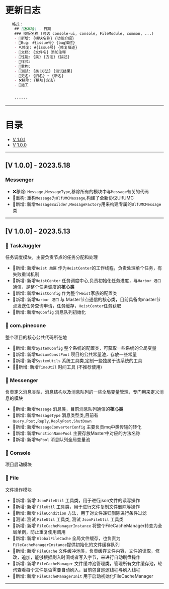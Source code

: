 # 更新日志

```markdown
   格式：
    ## [版本号] - 日期
    ### 模板名称 (可选 console-ui, console, FileModule, common, ...)
    - 🎈新增: {模块名称} {功能介绍}
    - 🐞Bug: #{issue号} {bug描述}
    - ⛏修复: #{issue号} {修复描述}
    - 📝文档: {文件名} 添加注释
    - 🚀性能: {类} {方法} {描述}
    - 🎨样式: 
    - 🧹重构:
    - 🧪测试: {类|方法} {测试结果}
    - 🛑更名: {旧名} ➡ {新名}
    - ❌移除: {模块|方法}
    - 🚧施工


    ------

```

------
# 目录
* [V 1.0.1]()
* [V 1.0.0]()
------
## [V 1.0.0] - 2023.5.18
### Messenger
- ❌移除: `Message,MessageType`,移除所有的模块中与`Message`有关的代码
- 🧹重构: 重构`Message`为`UlfUMCMessage`,构建了全新协议UlfUMC
- 🎈新增: 新增`MessageBuilder,MessageFactory`用来构建专属的`UlfUMCMessage`类
------
## [V 1.0.0] - 2023.5.13
### 🎈 TaskJuggler
任务调度模块，主要负责节点的任务分配和处理
- 🎈新增: 新增`Heist 劫匪` 作为`HeistCenter`的工作线程，负责处理单个任务，有失败重试机制
- 🎈新增: 新增`HeistCenter` 任务调度中心,负责初始化任务进度，与`Harbor 港口`通信，是整个任务调度的**核心类**
- 🎈新增: 新增`HeistConfig` 作为整个`Heist`家族的配置类
- 🎈新增: 新增`Harbor 港口` 与 Master节点通信的核心类，目前具备向master节点发送任务查询申请，任务缓存，`HeistCenter`任务获取
- 🎈新增: 新增`MqConfig` 消息队列初始化
### 🎈 com.pinecone
整个项目的核心公共代码所在地
- 🎈新增: 新增`SystemConfig` 整个系统的配置类，可获取一些系统的全局变量
- 🎈新增: 新增`RadiumConstPool` 项目的公共常量池，存放一些常量
- 🎈新增: 新增`SystemUtils` 系统工具类,定制一些独属于该系统的工具
- 🎈🚧新增: 新增`TimeUtil` 时间工具 (不推荐使用)
### 🎈 Messenger
负责定义消息类型，消息结构以及消息队列的一些全局变量管理，专门用来定义消息的模块
- 🎈新增: 新增`Message` 消息类，目前消息队列通信的**核心类**
- 🎈新增: 新增`MessageType` 消息类型类,目前有`Query,Post,Reply,ReplyPost,ShutDown`
- 🎈新增: 新增`MessageConverterConfig` 主要负责mq中类传输的转化
- 🎈新增: 新增`FunctionNamePool` 主要存放Master中对应的方法名称
- 🎈新增: 新增`MqPool` 消息队列全局变量池
### 🎈 Console
项目启动模块
### 🎈 File
文件操作模块
- 🎈新增: 新增 `JsonFileUtil` 工具类，用于进行json文件的读写操作
- 🎈新增: 新增 `FileUtil` 工具类，用于进行文件复制文件删除等操作
- 🎈新增: 新增 `FileCondition` 方法，用于对文件递归删除进行条件过滤
- 🧪测试: 测试 `FileUtil` 工具类, 测试 `JsonFileUtil` 工具类
- 🎈新增: 新增 `FileCacheManagerInstance` 将整个FileCacheManager转变为全局单例，防止重复使用调用
- 🎈新增: 新增 `GlobalFileCache` 全局文件缓存，也负责为`FileCacheManagerInstance`提供初始化的文件缓存队列
- 🎈新增: 新增 `FileCache` 文件缓冲池类，负责缓存文件内容，文件的读取，修改，追加，能够根据刷入时间或者写入字节，来进行自动刷盘操作
- 🎈新增: 新增 `FileCacheManager` 文件缓冲池管理类，管理所有文件缓存池，轮询查看每个文件是否需要自动刷入，目前包含巡逻线程与刷入线程
- 🎈新增: 新增 `FileCacheManagerInit` 用于启动初始化FileCacheManager
------
